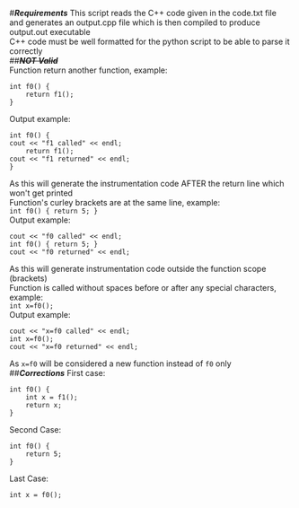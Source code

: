 #**_Requirements_**
This script reads the C++ code given in the code.txt file and generates an output.cpp file which is then compiled to produce output.out executable  
C++ code must be well formatted for the python script to be able to parse it correctly  
##**_~~NOT Valid~~_**  
Function return another function, example:

    int f0() {
        return f1();
    }
Output example:  
    
    int f0() {
    cout << "f1 called" << endl;
        return f1();
    cout << "f1 returned" << endl;
    }
As this will generate the instrumentation code AFTER the return line which won't get printed  
Function's curley brackets are at the same line, example:  
`int f0() { return 5; }`  
Output example:  

    cout << "f0 called" << endl;
    int f0() { return 5; }
    cout << "f0 returned" << endl;
    
As this will generate instrumentation code outside the function scope (brackets)  
Function is called without spaces before or after any special characters, example:  
`int x=f0();`  
Output example:

    cout << "x=f0 called" << endl;
    int x=f0();
    cout << "x=f0 returned" << endl;
As `x=f0` will be considered a new function instead of `f0` only  
##**_Corrections_**
First case:

    int f0() {
        int x = f1();
        return x;
    }
Second Case:  

    int f0() {
        return 5;
    }

Last Case:

    int x = f0();
